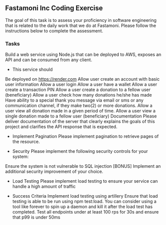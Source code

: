 ## Fastamoni Inc Coding Exercise
The goal of this task is to assess your proficiency in software engineering that is related to the daily work that we do at Fastamoni. Please follow the instructions below to complete the assessment.

### Tasks
Build a web service using Node.js that can be deployed to AWS, exposes an API and can be consumed from any client.

* This service should

Be deployed on https://render.com
Allow user create an account with basic user information
Allow a user login
Allow a user have a wallet
Allow a user create a transaction PIN
Allow a user create a donation to a fellow user (beneficiary)
Allow a user check how many donations he/she has made
Have ability to a special thank you message via email or sms or any communication channel, if they make two(2) or more donations.
Allow a user view all donation made in a given period of time.
Allow a user view a single donation made to a fellow user (beneficiary)
Documentation
Please deliver documentation of the server that clearly explains the goals of this project and clarifies the API response that is expected.

* Implement Pagination
Please implement pagination to retrieve pages of the resource.

* Security
Please implement the following security controls for your system:

Ensure the system is not vulnerable to SQL injection
[BONUS] Implement an additional security improvement of your choice.

* Load Testing
Please implement load testing to ensure your service can handle a high amount of traffic

* Success Criteria
Implement load testing using artillery
Ensure that load testing is able to be run using npm test:load. You can consider using a tool like forever to spin up a daemon and kill it after the load test has completed.
Test all endpoints under at least 100 rps for 30s and ensure that p99 is under 50ms